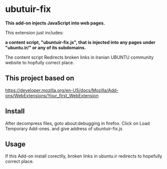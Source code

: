 # ubutuir-fix

**This add-on injects JavaScript into web pages.**

This extension just includes:

**a content script, "ubuntuir-fix.js", that is injected into any pages
under "ubuntu.ir/" or any of its subdomains.**

The content script Redirects broken links in Iranian UBUNTU community website
to hopfully correct place.

## This project based on 

https://developer.mozilla.org/en-US/docs/Mozilla/Add-ons/WebExtensions/Your_first_WebExtension

## Install

After decompress files, goto about:debugging in firefox.
Click on Load Temporary Add-ones.
and give address of ubuntuir-fix.js

## Usage

If this Add-on install corectlly, broken links in ubuntu.ir redirects to hopefully
correct place.
